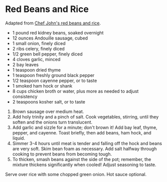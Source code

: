 # Red Beans and Rice

Adapted from [Chef John's red beans and rice](http://foodwishes.blogspot.com/2015/02/mardi-gras-special-red-beans-and-rice.html).

- 1 pound red kidney beans, soaked overnight
- 12 ounces Andouille sausage, cubed
- 1 small onion, finely diced
- 2 ribs celery, finely diced
- 1/2 green bell pepper, finely diced
- 4 cloves garlic, minced
- 2 bay leaves
- 1 teaspoon dried thyme
- 1 teaspoon freshly ground black pepper
- 1/2 teaspoon cayenne pepper, or to taste
- 1 smoked ham hock or shank
- 8 cups chicken broth or water, plus more as needed to adjust consistency
- 2 teaspoons kosher salt, or to taste

1. Brown sausage over medium heat.
2. Add holy trinity and a pinch of salt. Cook vegetables, stirring, until they soften and the onions turn translucent.
3. Add garlic and sizzle for a minute; don't brown it! Add bay leaf, thyme, pepper, and cayenne. Toast briefly, then add beans, ham hock, and liquid.
4. Simmer 3-4 hours until meat is tender and falling off the hock and beans are very soft. Skim bean foam as necessary. Add salt halfway through cooking to prevent beans from becoming tough.
5. To thicken, smash beans against the side of the pot; remember, the mixture thickens significantly when cooled! Adjust seasoning to taste.

Serve over rice with some chopped green onion. Hot sauce optional.
